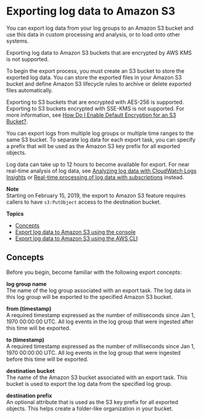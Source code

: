 # Exporting log data to Amazon S3<a name="S3Export"></a>

You can export log data from your log groups to an Amazon S3 bucket and use this data in custom processing and analysis, or to load onto other systems\.

Exporting log data to Amazon S3 buckets that are encrypted by AWS KMS is not supported\.

To begin the export process, you must create an S3 bucket to store the exported log data\. You can store the exported files in your Amazon S3 bucket and define Amazon S3 lifecycle rules to archive or delete exported files automatically\.

Exporting to S3 buckets that are encrypted with AES\-256 is supported\. Exporting to S3 buckets encrypted with SSE\-KMS is not supported\. For more information, see [ How Do I Enable Default Encryption for an S3 Bucket?](https://docs.aws.amazon.com/AmazonS3/latest/user-guide/default-bucket-encryption.html)\.

You can export logs from multiple log groups or multiple time ranges to the same S3 bucket\. To separate log data for each export task, you can specify a prefix that will be used as the Amazon S3 key prefix for all exported objects\.

Log data can take up to 12 hours to become available for export\. For near real\-time analysis of log data, see [Analyzing log data with CloudWatch Logs Insights](AnalyzingLogData.md) or [Real\-time processing of log data with subscriptions](Subscriptions.md) instead\.

**Note**  
Starting on February 15, 2019, the export to Amazon S3 feature requires callers to have `s3:PutObject` access to the destination bucket\.

**Topics**
+ [Concepts](#S3concepts)
+ [Export log data to Amazon S3 using the console](S3ExportTasksConsole.md)
+ [Export log data to Amazon S3 using the AWS CLI](S3ExportTasks.md)

## Concepts<a name="S3concepts"></a>

Before you begin, become familiar with the following export concepts:

**log group name**  
The name of the log group associated with an export task\. The log data in this log group will be exported to the specified Amazon S3 bucket\.

**from \(timestamp\)**  
A required timestamp expressed as the number of milliseconds since Jan 1, 1970 00:00:00 UTC\. All log events in the log group that were ingested after this time will be exported\.

**to \(timestamp\)**  
A required timestamp expressed as the number of milliseconds since Jan 1, 1970 00:00:00 UTC\. All log events in the log group that were ingested before this time will be exported\.

**destination bucket**  
The name of the Amazon S3 bucket associated with an export task\. This bucket is used to export the log data from the specified log group\.

**destination prefix**  
An optional attribute that is used as the S3 key prefix for all exported objects\. This helps create a folder\-like organization in your bucket\.
